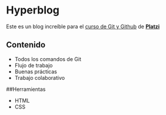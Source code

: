 # Hyperblog

Este es un blog increíble para el [curso de Git y Github](https://platzi.com/clases/1557-git-github/) de [**Platzi**](https://platzi.com)

## Contenido

- Todos los comandos de Git
- Flujo de trabajo
- Buenas prácticas
- Trabajo colaborativo

##Herramientas

- HTML
- CSS
